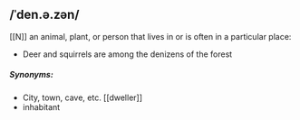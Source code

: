 ## /ˈden.ə.zən/  
[[N]]
an animal, plant, or person that lives in or is often in a particular place:

- Deer and squirrels are among the denizens of the forest

##### Synonyms:
- City, town, cave, etc. [[dweller]]
- inhabitant